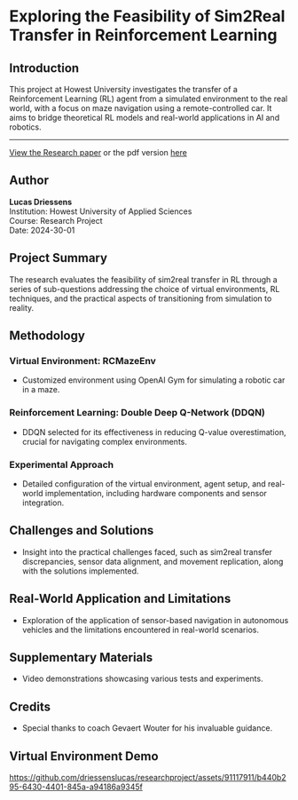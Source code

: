 # Exploring the Feasibility of Sim2Real Transfer in Reinforcement Learning

## Introduction

This project at Howest University investigates the transfer of a Reinforcement Learning (RL) agent from a simulated environment to the real world, with a focus on maze navigation using a remote-controlled car. It aims to bridge theoretical RL models and real-world applications in AI and robotics.

---

[View the Research paper](https://github.com/driessenslucas/researchproject/blob/main/researchPaper.md)
or the pdf version [here](https://github.com/driessenslucas/researchproject/blob/main/Paper.pdf)

## Author

**Lucas Driessens**  
Institution: Howest University of Applied Sciences  
Course: Research Project  
Date: 2024-30-01

## Project Summary

The research evaluates the feasibility of sim2real transfer in RL through a series of sub-questions addressing the choice of virtual environments, RL techniques, and the practical aspects of transitioning from simulation to reality.

## Methodology

### Virtual Environment: RCMazeEnv

- Customized environment using OpenAI Gym for simulating a robotic car in a maze.

### Reinforcement Learning: Double Deep Q-Network (DDQN)

- DDQN selected for its effectiveness in reducing Q-value overestimation, crucial for navigating complex environments.

### Experimental Approach

- Detailed configuration of the virtual environment, agent setup, and real-world implementation, including hardware components and sensor integration.

## Challenges and Solutions

- Insight into the practical challenges faced, such as sim2real transfer discrepancies, sensor data alignment, and movement replication, along with the solutions implemented.

## Real-World Application and Limitations

- Exploration of the application of sensor-based navigation in autonomous vehicles and the limitations encountered in real-world scenarios.

## Supplementary Materials

- Video demonstrations showcasing various tests and experiments.

## Credits

- Special thanks to coach Gevaert Wouter for his invaluable guidance.

## Virtual Environment Demo

<https://github.com/driessenslucas/researchproject/assets/91117911/b440b295-6430-4401-845a-a94186a9345f>
